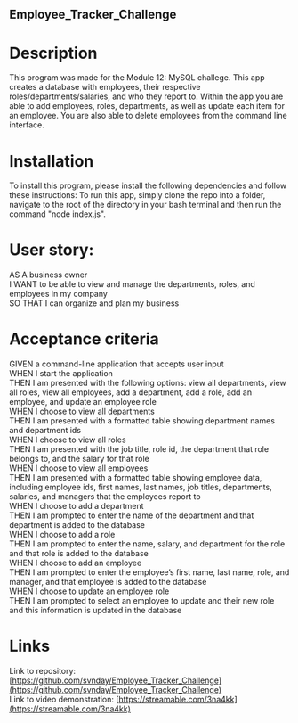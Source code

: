 ## Employee_Tracker_Challenge

# Description  
This program was made for the Module 12: MySQL challege. This app creates a database with employees, their respective roles/departments/salaries, and who they report to. Within the app you are able to add employees, roles, departments, as well as update each item for an employee. You are also able to delete employees from the command line interface. 

# Installation
To install this program, please install the following dependencies and follow these instructions:
To run this app, simply clone the repo into a folder, navigate to the root of the directory in your bash terminal and then run the command "node index.js".

# User story:  
AS A business owner  
I WANT to be able to view and manage the departments, roles, and employees in my company  
SO THAT I can organize and plan my business  

# Acceptance criteria  
GIVEN a command-line application that accepts user input  
WHEN I start the application  
THEN I am presented with the following options: view all departments, view all roles, view all employees, add a department, add a   role, add an employee, and update an employee role  
WHEN I choose to view all departments  
THEN I am presented with a formatted table showing department names and department ids  
WHEN I choose to view all roles  
THEN I am presented with the job title, role id, the department that role belongs to, and the salary for that role  
WHEN I choose to view all employees  
THEN I am presented with a formatted table showing employee data, including employee ids, first names, last names, job titles,  departments, salaries, and managers that the employees report to  
WHEN I choose to add a department  
THEN I am prompted to enter the name of the department and that department is added to the database  
WHEN I choose to add a role  
THEN I am prompted to enter the name, salary, and department for the role and that role is added to the database  
WHEN I choose to add an employee  
THEN I am prompted to enter the employee’s first name, last name, role, and manager, and that employee is added to the database  
WHEN I choose to update an employee role  
THEN I am prompted to select an employee to update and their new role and this information is updated in the database  

# Links
Link to repository: [https://github.com/svnday/Employee_Tracker_Challenge](https://github.com/svnday/Employee_Tracker_Challenge)  
Link to video demonstration: [https://streamable.com/3na4kk](https://streamable.com/3na4kk)
